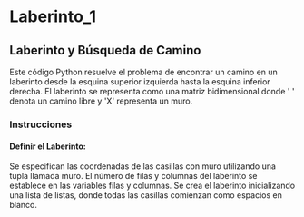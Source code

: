 # Laberinto_1

## Laberinto y Búsqueda de Camino
Este código Python resuelve el problema de encontrar un camino en un laberinto desde la esquina superior izquierda hasta la esquina inferior derecha. El laberinto se representa como una matriz bidimensional donde ' ' denota un camino libre y 'X' representa un muro.

### Instrucciones
#### Definir el Laberinto:
Se especifican las coordenadas de las casillas con muro utilizando una tupla llamada muro.
El número de filas y columnas del laberinto se establece en las variables filas y columnas.
Se crea el laberinto inicializando una lista de listas, donde todas las casillas comienzan como espacios en blanco.
